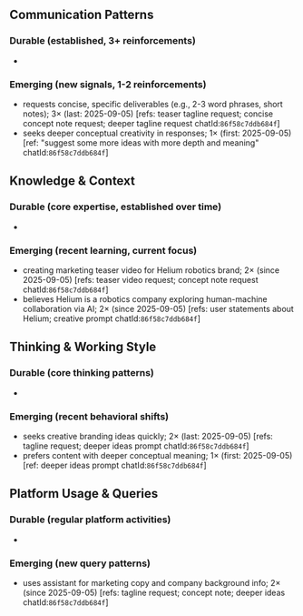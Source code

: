 ## Communication Patterns
### Durable (established, 3+ reinforcements)
-

### Emerging (new signals, 1-2 reinforcements)
- requests concise, specific deliverables (e.g., 2-3 word phrases, short notes); 3× (last: 2025-09-05) [refs: teaser tagline request; concise concept note request; deeper tagline request chatId:`86f58c7ddb684f`]
- seeks deeper conceptual creativity in responses; 1× (first: 2025-09-05) [ref: "suggest some more ideas with more depth and meaning" chatId:`86f58c7ddb684f`]

## Knowledge & Context
### Durable (core expertise, established over time)
-

### Emerging (recent learning, current focus)  
- creating marketing teaser video for Helium robotics brand; 2× (since 2025-09-05) [refs: teaser video request; concept note request chatId:`86f58c7ddb684f`]
- believes Helium is a robotics company exploring human-machine collaboration via AI; 2× (since 2025-09-05) [refs: user statements about Helium; creative prompt chatId:`86f58c7ddb684f`]

## Thinking & Working Style
### Durable (core thinking patterns)
-

### Emerging (recent behavioral shifts)
- seeks creative branding ideas quickly; 2× (last: 2025-09-05) [refs: tagline request; deeper ideas prompt chatId:`86f58c7ddb684f`]
- prefers content with deeper conceptual meaning; 1× (first: 2025-09-05) [ref: deeper ideas prompt chatId:`86f58c7ddb684f`]

## Platform Usage & Queries
### Durable (regular platform activities)
-

### Emerging (new query patterns)
- uses assistant for marketing copy and company background info; 2× (since 2025-09-05) [refs: tagline request; concept note; deeper ideas chatId:`86f58c7ddb684f`]